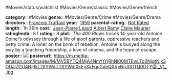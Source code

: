 #Movies/status/watchlist #Movies/Genre/classic #Movies/Genre/french 

**category**:: #Movies
**genre**:: #Movies/Genre/Crime #Movies/Genre/Drama
**directors**:: [François Truffaut](https://www.imdb.com/name/nm0000076/?ref_=tt_ov_dr)
**year**:: [1959](https://www.imdb.com/title/tt0053198/releaseinfo?ref_=tt_ov_rdat)
**parental-rating**:: [Not Rated](https://www.imdb.com/title/tt0053198/parentalguide/certificates?ref_=tt_ov_pg)
**length**:: 1h 39m
**cast**:: [Jean-Pierre Léaud](https://www.imdb.com/name/nm0529543/?ref_=tt_ov_st) [Albert Rémy](https://www.imdb.com/name/nm0753716/?ref_=tt_ov_st) [Claire Maurier](https://www.imdb.com/name/nm0561158/?ref_=tt_ov_st)
**ratingImdb**:: 8.1
**rating**:: 8
**plot**:: _The 400 Blows_ traces 14-year-old Antoine Doinel’s odyssey through a life of aloof parents, oppressive teachers and petty crime. A loner on the brink of rebellion, Antoine is buoyed along the way by a touching friendship, a love of cinema, and the hope of escape.
**poster**:: [![](https://m.media-amazon.com/images/M/MV5BYTQ4MjA4NmYtYjRhNi00MTEwLTg0NjgtNjk3ODJlZGU4NjRkL2ltYWdlL2ltYWdlXkEyXkFqcGdeQXVyNjU0OTQ0OTY@._V1_.jpg)](https://www.imdb.com/title/tt0053198/?ref_=nv_sr_srsg_0)
**posterurl**:: https://m.media-amazon.com/images/M/MV5BYTQ4MjA4NmYtYjRhNi00MTEwLTg0NjgtNjk3ODJlZGU4NjRkL2ltYWdlL2ltYWdlXkEyXkFqcGdeQXVyNjU0OTQ0OTY@._V1_.jpg